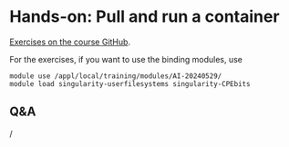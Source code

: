 # Hands-on: Pull and run a container

[Exercises on the course GitHub](https://github.com/Lumi-supercomputer/Getting_Started_with_AI_workshop/tree/main/05_Running_containers_on_LUMI).

For the exercises, if you want to use the binding modules, use

```
module use /appl/local/training/modules/AI-20240529/
module load singularity-userfilesystems singularity-CPEbits
```


## Q&A

/
